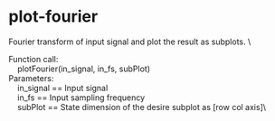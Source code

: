# plot-fourier
Fourier transform of input signal and plot the result as subplots. \

Function call:\
    &nbsp;&nbsp;&nbsp;&nbsp;plotFourier(in_signal, in_fs, subPlot)\
Parameters:\
    &nbsp;&nbsp;&nbsp;&nbsp;in_signal == Input signal\
    &nbsp;&nbsp;&nbsp;&nbsp;in_fs == Input sampling frequency \
    &nbsp;&nbsp;&nbsp;&nbsp;subPlot == State dimension of the desire subplot as \[row col axis]\
